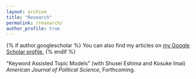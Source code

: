 ```yaml
---
layout: archive
title: "Research"
permalink: /research/
author_profile: true
---
```


{% if author.googlescholar %}
  You can also find my articles on <u><a href="{{author.googlescholar}}">my Google Scholar profile</a>.</u>
{% endif %}

"Keyword Assisted Topic Models" (with Shusei Eshima and Kosuke Imai) <em>American Journal of Political Science</em>, Forthcoming.